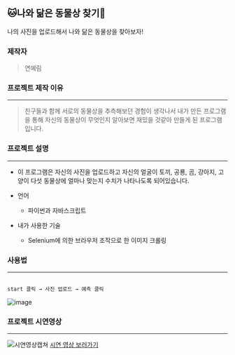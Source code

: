 :cat:나와 닮은 동물상 찾기:rabbit:
----------------------
나의 사진을 업로드해서 나와 닮은 동물상을 찾아보자!
### 제작자

> 연예림

### **프로젝트 제작 이유**
----------------------
>친구들과 함께 서로의 동물상을 추측해보던 경험이 생각나서 내가 만든 프로그램을 통해 자신의 동물상이 무엇인지 알아보면 재밌을 것같아 만들게 된 프로그램입니다. 


### **프로젝트 설명**
----------------
+ 이 프로그램은 자신의 사진을 업로드하고 자신의 얼굴이 토끼, 공룡, 곰, 강아지, 고양이  다섯 동물상에 얼마나 맞는지 수치가 나타나도록 되어있습니다.

+ 언어
    + 파이썬과 자바스크립트

+ 내가 사용한 기술
    + Selenium에 의한 브라우저 조작으로 한 이미지 크롤링


### 사용법
---------
~~~

start 클릭 → 사진 업로드 → 예측 클릭

~~~
![image](https://user-images.githubusercontent.com/71479345/100493147-8d836580-3177-11eb-9a7d-3def5373f46c.png)

### **프로젝트 시연영상**
--------
![시연영상캡쳐](https://user-images.githubusercontent.com/71479345/100492701-1b5c5200-3172-11eb-840a-391579349ea2.png)
[시연 영상 보러가기](https://youtu.be/aBGY4WbUFxg)
